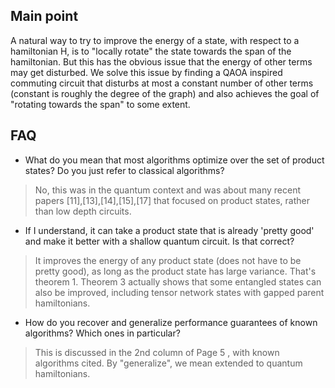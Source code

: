 ## Main point
A natural way to try to improve the energy of a state, with respect to a hamiltonian H, is to "locally rotate" the state towards the span of the hamiltonian. But this has the obvious issue that the energy of other terms may get disturbed. We solve this issue by finding a QAOA inspired commuting circuit that disturbs at most a constant number of other terms (constant is roughly the degree of the graph) and also achieves the goal of "rotating towards the span" to some extent.  

## FAQ
 
 * What do you mean that most algorithms optimize over the set of product states? Do you just refer to classical algorithms?

> No, this was in the quantum context and was about many recent papers [11],[13],[14],[15],[17] that focused on product states, rather than low depth circuits.
 

* If I understand, it can take a product state that is already 'pretty
good' and make it better with a shallow quantum circuit. Is that
correct?

> It improves the energy of any product state (does not have to be pretty good), as long as the product state has large variance. That's theorem 1. Theorem 3 actually shows that some entangled states can also be improved, including tensor network states with gapped parent hamiltonians.
 

* How do you recover and generalize performance guarantees of known algorithms? Which ones in particular?

> This is discussed in the 2nd column of Page 5 , with known algorithms cited. By "generalize", we mean extended to quantum hamiltonians.  

